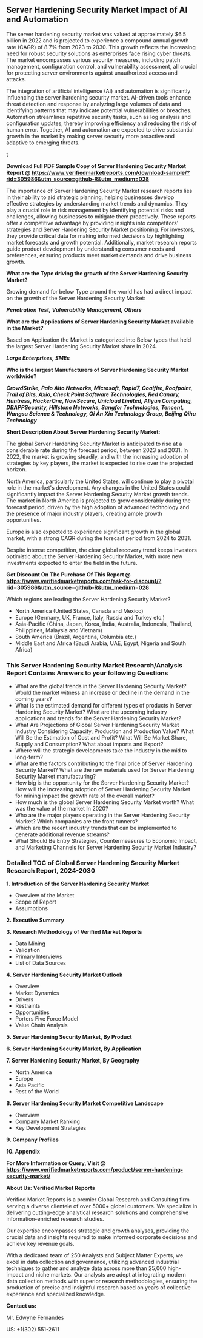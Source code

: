 <h2>Server Hardening Security Market Impact of AI and Automation</h2><p>The server hardening security market was valued at approximately $6.5 billion in 2022 and is projected to experience a compound annual growth rate (CAGR) of 8.7% from 2023 to 2030. This growth reflects the increasing need for robust security solutions as enterprises face rising cyber threats. The market encompasses various security measures, including patch management, configuration control, and vulnerability assessment, all crucial for protecting server environments against unauthorized access and attacks.</p><p>The integration of artificial intelligence (AI) and automation is significantly influencing the server hardening security market. AI-driven tools enhance threat detection and response by analyzing large volumes of data and identifying patterns that may indicate potential vulnerabilities or breaches. Automation streamlines repetitive security tasks, such as log analysis and configuration updates, thereby improving efficiency and reducing the risk of human error. Together, AI and automation are expected to drive substantial growth in the market by making server security more proactive and adaptive to emerging threats.</p>t</p><p id="" class=""><strong>Download Full PDF Sample Copy of Server Hardening Security Market Report @ <a href="https://www.verifiedmarketreports.com/download-sample/?rid=305986&utm_source=github-R&utm_medium=028" target="_blank">https://www.verifiedmarketreports.com/download-sample/?rid=305986&utm_source=github-R&utm_medium=028</a></strong></p><p>The importance of&nbsp;Server Hardening Security Market research reports lies in their ability to aid strategic planning, helping businesses develop effective strategies by understanding market trends and dynamics. They play a crucial role in risk management by identifying potential risks and challenges, allowing businesses to mitigate them proactively. These reports offer a competitive advantage by providing insights into competitors' strategies and Server Hardening Security Market positioning. For investors, they provide critical data for making informed decisions by highlighting market forecasts and growth potential. Additionally, market research reports guide product development by understanding consumer needs and preferences, ensuring products meet market demands and drive business growth.</p><p><strong>What are the&nbsp;Type driving the growth of the Server Hardening Security Market?</strong></p><p id="" class="">Growing demand for below Type around the world has had a direct impact on the growth of the Server Hardening Security Market:</p><em><strong>Penetration Test, Vulnerability Management, Others</strong></em></p><strong>What are the&nbsp;Applications&nbsp;of Server Hardening Security Market available in the Market?</strong></p><p id="" class="">Based on Application the Market is categorized into Below types that held the largest Server Hardening Security Market share In 2024.</p><em><strong>Large Enterprises, SMEs</strong></em></p><strong>Who is the largest Manufacturers of Server Hardening Security Market worldwide?</strong></p><p><em><strong>CrowdStrike, Palo Alto Networks, Microsoft, Rapid7, Coalfire, Roofpoint, Trail of Bits, Axio, Check Point Software Technologies, Red Canary, Huntress, HackerOne, NowSecure, Unicloud Limited, Aliyun Computing, DBAPPSecurity, Hillstone Networks, Sangfor Technologies, Tencent, Wangsu Science & Technology, Qi An Xin Technology Group, Beijing Qihu Technology</strong></em></p><p id="" class=""><strong>Short Description About Server Hardening Security Market:</strong></p><p>The global Server Hardening Security Market is anticipated to rise at a considerable rate during the forecast period, between 2023 and 2031. In 2022, the market is growing steadily, and with the increasing adoption of strategies by key players, the market is expected to rise over the projected horizon.</p><p>North America, particularly the United States, will continue to play a pivotal role in the market's development. Any changes in the United States could significantly impact the Server Hardening Security Market growth trends. The market in North America is projected to grow considerably during the forecast period, driven by the high adoption of advanced technology and the presence of major industry players, creating ample growth opportunities.</p><p>Europe is also expected to experience significant growth in the global market, with a strong CAGR during the forecast period from 2024 to 2031.</p><p>Despite intense competition, the clear global recovery trend keeps investors optimistic about the Server Hardening Security Market, with more new investments expected to enter the field in the future.</p><p id="" class=""><strong>Get Discount On The Purchase Of This Report @ <a href="https://www.verifiedmarketreports.com/ask-for-discount/?rid=305986&utm_source=github-R&utm_medium=028" target="_blank">https://www.verifiedmarketreports.com/ask-for-discount/?rid=305986&utm_source=github-R&utm_medium=028</a></strong></p>Which regions are leading the Server Hardening Security Market?</p><ul><li>North America (United States, Canada and Mexico)</li><li>Europe (Germany, UK, France, Italy, Russia and Turkey etc.)</li><li>Asia-Pacific (China, Japan, Korea, India, Australia, Indonesia, Thailand, Philippines, Malaysia and Vietnam)</li><li>South America (Brazil, Argentina, Columbia etc.)</li><li>Middle East and Africa (Saudi Arabia, UAE, Egypt, Nigeria and South Africa)</li></ul><h3 id="" class="">This Server Hardening Security Market Research/Analysis Report Contains Answers to your following Questions</h3><ul><li>What are the global trends in the Server Hardening Security Market? Would the market witness an increase or decline in the demand in the coming years?</li><li>What is the estimated demand for different types of products in Server Hardening Security Market? What are the upcoming industry applications and trends for the Server Hardening Security Market?</li><li>What Are Projections of Global Server Hardening Security Market Industry Considering Capacity, Production and Production Value? What Will Be the Estimation of Cost and Profit? What Will Be Market Share, Supply and Consumption? What about imports and Export?</li><li>Where will the strategic developments take the industry in the mid to long-term?</li><li>What are the factors contributing to the final price of Server Hardening Security Market? What are the raw materials used for Server Hardening Security Market manufacturing?</li><li>How big is the opportunity for the Server Hardening Security Market? How will the increasing adoption of Server Hardening Security Market for mining impact the growth rate of the overall market?</li><li>How much is the global Server Hardening Security Market worth? What was the value of the market In 2020?</li><li>Who are the major players operating in the Server Hardening Security Market? Which companies are the front runners?</li><li>Which are the recent industry trends that can be implemented to generate additional revenue streams?</li><li>What Should Be Entry Strategies, Countermeasures to Economic Impact, and Marketing Channels for Server Hardening Security Market Industry?</li></ul><h3 id="" class="">Detailed TOC of Global Server Hardening Security Market Research Report, 2024-2030</h3><p id="" class=""><strong>1. Introduction of the Server Hardening Security Market</strong></p><ul><li>Overview of the Market</li><li>Scope of Report</li><li>Assumptions</li></ul><p id="" class=""><strong>2. Executive Summary</strong></p><p id="" class=""><strong>3. Research Methodology of Verified Market Reports</strong></p><ul><li>Data Mining</li><li>Validation</li><li>Primary Interviews</li><li>List of Data Sources</li></ul><p id="" class=""><strong>4. Server Hardening Security Market Outlook</strong></p><ul><li>Overview</li><li>Market Dynamics</li><li>Drivers</li><li>Restraints</li><li>Opportunities</li><li>Porters Five Force Model</li><li>Value Chain Analysis</li></ul><p id="" class=""><strong>5. Server Hardening Security Market, By Product</strong></p><p id="" class=""><strong>6. Server Hardening Security Market, By Application</strong></p><p id="" class=""><strong>7. Server Hardening Security Market, By Geography</strong></p><ul><li>North America</li><li>Europe</li><li>Asia Pacific</li><li>Rest of the World</li></ul><p id="" class=""><strong>8. Server Hardening Security Market Competitive Landscape</strong></p><ul><li>Overview</li><li>Company Market Ranking</li><li>Key Development Strategies</li></ul><p id="" class=""><strong>9. Company Profiles</strong></p><p id="" class=""><strong>10. Appendix</strong></p><p id="" class=""><strong>For More Information or Query, Visit @ <a href="https://www.verifiedmarketreports.com/product/server-hardening-security-market/" target="_blank">https://www.verifiedmarketreports.com/product/server-hardening-security-market/</a></strong></p><p id="" class=""><strong>About Us: Verified Market Reports</strong></p><p id="" class="">Verified Market Reports is a premier Global Research and Consulting firm serving a diverse clientele of over 5000+ global customers. We specialize in delivering cutting-edge analytical research solutions and comprehensive information-enriched research studies.</p><p id="" class="">Our expertise encompasses strategic and growth analyses, providing the crucial data and insights required to make informed corporate decisions and achieve key revenue goals.</p><p id="" class="">With a dedicated team of 250 Analysts and Subject Matter Experts, we excel in data collection and governance, utilizing advanced industrial techniques to gather and analyze data across more than 25,000 high-impact and niche markets. Our analysts are adept at integrating modern data collection methods with superior research methodologies, ensuring the production of precise and insightful research based on years of collective experience and specialized knowledge.</p><p id="" class=""><strong>Contact us:</strong></p><p id="" class="">Mr. Edwyne Fernandes</p><p id="" class="">US: +1(302) 551-2611</p>